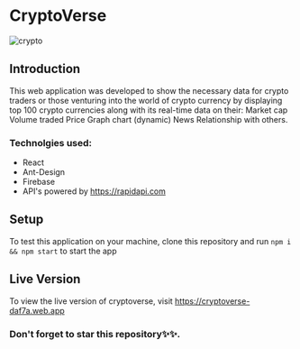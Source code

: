 # CryptoVerse
![crypto](https://user-images.githubusercontent.com/76836006/165220296-e6ed6c0d-53a8-4b3f-9625-2c9b70a5d621.JPG)

## Introduction
This web application was developed to show the necessary data for crypto traders or those venturing into the world of crypto currency by displaying top 100 crypto currencies along with its real-time data on their:
Market cap 
Volume traded
Price
Graph chart (dynamic)
News
Relationship with others.

### Technolgies used:
* React <br />
* Ant-Design <br />
* Firebase
* API's powered by https://rapidapi.com

## Setup 
To test this application on your machine, clone this repository and run ```npm i && npm start``` to start the app

## Live Version
To view the live version of cryptoverse, visit https://cryptoverse-daf7a.web.app

### Don't forget to star this repository✨✨.
